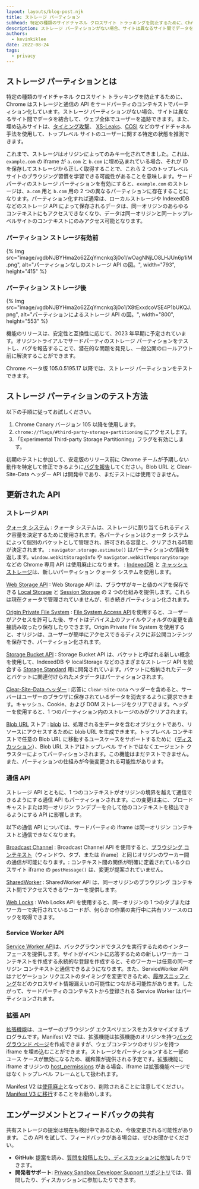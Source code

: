 ```yaml
---
layout: layouts/blog-post.njk
title: ストレージ パーティション
subhead: 特定の種類のサイドチャネル クロスサイト トラッキングを防止するために、Chrome はサードパーティのコンテキストでストレージと通信の API をパーティション化します。
description: ストレージ パーティションがない場合、サイトは異なるサイト間でデータを結合してウェブ全体で追跡できます。特定の種類のサイドチャネル クロスサイト トラッキングを防止するために、Chrome はサードパーティのコンテキストでストレージと通信の API をパーティション化しています。
authors:
  - kevinkiklee
date: 2022-08-24
tags:
  - privacy
---
```


## ストレージ パーティションとは

特定の種類のサイドチャネル クロスサイト トラッキングを防止するために、Chrome はストレージと通信の API をサードパーティのコンテキストでパーティション化しています。ストレージ パーティションがない場合、サイトは異なるサイト間でデータを結合して、ウェブ全体でユーザーを追跡できます。また、埋め込みサイトは、[タイミング攻撃](https://dl.acm.org/doi/10.1145/352600.352606)、 [XS-Leaks](https://github.com/xsleaks/xsleaks)、[COSI](https://arxiv.org/pdf/1908.02204.pdf) などのサイドチャネル手法を使用して、トップレベル サイトのユーザーに関する特定の状態を推測できます。

これまで、ストレージはオリジンによってのみキー化されてきました。これは、`example.com` の iframe が `a.com` と `b.com` に埋め込まれている場合、それが ID を保存してストレージから正しく取得することで、これら 2 つのトップレベル サイトのブラウジング習慣を学習できる可能性があることを意味します。サードパーティのストレージ パーティションを有効にすると、`example.com` のストレージは、`a.com` 用と `b.com` 用の 2 つの異なるパーティションに存在することになります。パーティション化すれば通常は、ローカルストレージや IndexedDB などのストレージ API によって保存されるデータは、同一オリジンのあらゆるコンテキストにもアクセスできなくなり、データは同一オリジンと同一トップレベルサイトのコンテキストにのみアクセス可能となります。

### パーティション ストレージ有効前

{% Img src="image/vgdbNJBYHma2o62ZqYmcnkq3j0o1/wOagNNjLO8LHJUn6p1iM.png", alt="パーティションなしのストレージ API の図。", width="793", height="415" %}

### パーティション ストレージ後

{% Img src="image/vgdbNJBYHma2o62ZqYmcnkq3j0o1/X8tExxdcoVSE4P1bUKQJ.png", alt="パーティションによるストレージ API の図。", width="800", height="553" %}

機能のリリースは、安定性と互換性に応じて、2023 年早期に予定されています。オリジントライアルでサードパーティのストレージ パーティションをテストし、バグを報告することで、潜在的な問題を発見し、一般公開のロールアウト前に解決することができます。

Chrome ベータ版 105.0.5195.17 以降では、ストレージ パーティションをテストできます。

## ストレージ パーティションのテスト方法

以下の手順に従ってお試しください。

1. Chrome Canary バージョン 105 以降を使用します。
2. `chrome://flags/#third-party-storage-partitioning` にアクセスします。
3. 「Experimental Third-party Storage Partitioning」フラグを有効にします。

初期のテストに参加して、安定版のリリース前に Chrome チームが予期しない動作を特定して修正できるように[バグを報告](https://bugs.chromium.org/p/chromium/issues/entry?labels=StoragePartitioning-trial-bugs&components=Blink%3EStorage)してください。Blob URL と Clear-Site-Data ヘッダー API は開発中であり、まだテストには使用できません。

## 更新された API

### ストレージ API

[クォータ システム](https://web.dev/storage-for-the-web/#how-much)
:   クォータ システムは、ストレージに割り当てられるディスク容量を決定するために使用されます。各パーティションはクォータ システムによって個別のバケットとして管理され、許可される容量と、クリアされる時期が決定されます。
:   `navigator.storage.estimate()` はパーティションの情報を返します。`window.webkitStorageInfo` や `navigator.webkitTemporaryStorage` などの Chrome 専用 API は使用廃止になります。
:   [IndexedDB](https://developer.mozilla.org/docs/Web/API/IndexedDB_API) と [キャッシュ ストレージ](https://web.dev/cache-api-quick-guide)は、新しいパーティション クォータ システムを使用します。

[Web Storage API](https://developer.mozilla.org/docs/Web/API/Web_Storage_API)
:   Web Storage API は、ブラウザがキーと値のペアを保存できる [Local Storage](https://developer.mozilla.org/docs/Web/API/Window/localStorage) と [Session Storage](https://developer.mozilla.org/docs/Web/API/Window/sessionStorage) の 2 つの仕組みを提供します。これらは現在クォータで管理されていませんが、引き続きパーティション化されます。

[Origin Private File System](https://web.dev/file-system-access/#accessing-the-origin-private-file-system)
:   [File System Access API](https://web.dev/file-system-access)を使用すると、ユーザーがアクセスを許可した後、サイトはデバイス上のファイルやフォルダの変更を直接読み取ったり保存したりできます。Origin Private File System を使用すると、オリジンは、ユーザーが簡単にアクセスできるディスクに非公開コンテンツを保存でき、パーティション化されます。

[Storage Bucket API](https://wicg.github.io/storage-buckets/explainer.html)
:   Storage Bucket API は、バケットと呼ばれる新しい概念を使用して、IndexedDB や localStorage などのさまざまなストレージ API を統合する [Storage Standard](https://storage.spec.whatwg.org/) 用に開発されています。バケットに格納されたデータとバケットに関連付けられたメタデータはパーティションされます。

[Clear-Site-Data ヘッダー](https://developer.mozilla.org/docs/Web/HTTP/Headers/Clear-Site-Data)
:   応答に `Clear-Site-Data` ヘッダーを含めると、サーバーはユーザーのブラウザに保存されているデータを消去するように要求できます。キャッシュ、Cookie、および DOM ストレージをクリアできます。ヘッダーを使用すると、1 つのパーティション内のストレージのみがクリアされます。

[Blob URL](https://developer.mozilla.org/docs/Web/API/URL/createObjectURL) ストア : [blob](https://developer.mozilla.org/docs/Web/API/Blob) は、処理される生データを含むオブジェクトであり、リソースにアクセスするために blob URL を生成できます。トップレベル コンテキストで任意の Blob URL に移動するユースケースをサポートするために（[ディスカッション](https://github.com/w3c/FileAPI/issues/153)）、Blob URL ストアはトップレベル サイトではなくエージェント クラスターによってパーティションされます。この機能はまだテストできません。また、パーティションの仕組みが今後変更される可能性があります。

### 通信 API

ストレージ API とともに、1 つのコンテキストがオリジンの境界を越えて通信できるようにする通信 API もパーティションされます。この変更は主に、ブロードキャストまたは同一オリジン ランデブーを介して他のコンテキストを検出できるようにする API に影響します。

以下の通信 API については、サードパーティの iframe は同一オリジン コンテキストと通信できなくなります。

[Broadcast Channel](/blog/broadcastchannel/) : Broadcast Channel API を使用すると、[ブラウジング コンテキスト](https://developer.mozilla.org/docs/Glossary/Browsing_context)（ウィンドウ、タブ、または iframe）と同じオリジンのワーカー間の通信が可能になります。: コンテキスト間の関係が明確に定義されているクロスサイト iframe の `postMessage()` は、変更が提案されていません。

[SharedWorker](https://developer.mozilla.org/docs/Web/API/SharedWorker) : SharedWorker API は、同一オリジンのブラウジング コンテキスト間でアクセスできるワーカーを提供します。

[Web Locks](https://developer.mozilla.org/docs/Web/API/Web_Locks_API) : Web Locks API を使用すると、同一オリジンの 1 つのタブまたはワーカーで実行されているコードが、何らかの作業の実行中に共有リソースのロックを取得できます。

### Service Worker API

[Service Worker API](https://developer.mozilla.org/docs/Web/API/Service_Worker_API)は、バックグラウンドでタスクを実行するためのインターフェースを提供します。サイトがイベントに応答するための新しいワーカー コンテキストを作成する永続的な登録を作成すると、そのワーカーは任意の同一オリジン コンテキストと通信できるようになります。また、ServiceWorker API はナビゲーション リクエストのタイミングを変更できるため、[履歴スニッフィング](https://www.ndss-symposium.org/wp-content/uploads/ndss2021_1C-2_23104_paper.pdf)などのクロスサイト情報漏えいの可能性につながる可能性があります。したがって、サードパーティのコンテキストから登録される Service Worker はパーティションされます。

### 拡張 API

[拡張機能](/docs/extensions/mv3/)は、ユーザーのブラウジング エクスペリエンスをカスタマイズするプログラムです。Manifest V2 では、拡張機能は拡張機能のオリジンを持つ[バックグラウンド ページ](/docs/extensions/mv2/background_pages/)を作成できますが、ウェブコンテンツのオリジンを持つ iframe を埋め込むことができます。ストレージをパーティションすると一部のユース ケースが無効になるため、緩和策が提供される予定です。拡張機能に iframe オリジンの [host_permissions](/docs/extensions/mv2/runtime_host_permissions/) がある場合、iframe は拡張機能ページではなくトップレベル フレームとして扱われます。

Manifest V2 は[使用廃止](/docs/extensions/mv3/mv2-sunset/)となっており、削除されることに注意してください。[Manifest V3 に移行](/docs/extensions/mv3/intro/mv3-migration/)することをお勧めします。

## エンゲージメントとフィードバックの共有

共有ストレージの提案は現在も検討中であるため、今後変更される可能性があります。 この API を試して、フィードバックがある場合は、ぜひお聞かせください。

- **GitHub**: [提案](https://github.com/wanderview/quota-storage-partitioning/blob/main/explainer.md)を読み、[質問を投稿したり、ディスカッションに参加](https://github.com/wanderview/quota-storage-partitioning/issues)したりできます。
- **開発者サポート**: [Privacy Sandbox Developer Support リポジトリ](https://github.com/GoogleChromeLabs/privacy-sandbox-dev-support)では、質問したり、ディスカッションに参加したりできます。

